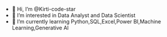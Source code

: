- 👋 Hi, I’m @Kirti-code-star
- 👀 I’m interested in Data Analyst and Data Scientist
- 🌱 I’m currently learning Python,SQL,Excel,Power BI,Machine Learning,Generative AI

<!---
Kirti-code-star/Kirti-code-star is a ✨ special ✨ repository because its `README.md` (this file) appears on your GitHub profile.
You can click the Preview link to take a look at your changes.
--->
